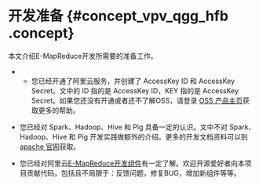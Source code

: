 # 开发准备 {#concept_vpv_qgg_hfb .concept}

本文介绍E-MapReduce开发所需要的准备工作。

-   -   您已经开通了阿里云服务，并创建了 AccessKey ID 和 AccessKey Secret。文中的 ID 指的是 AccessKey ID，KEY 指的是 AccessKey Secret。如果您还没有开通或者还不了解OSS，请登录 [OSS 产品主页](https://www.alibabacloud.com/product/oss)获取更多的帮助。

-   您已经对 Spark、Hadoop、Hive 和 Pig 具备一定的认识。文中不对 Spark、Hadoop、Hive 和 Pig 开发实践做额外的介绍。更多的开发文档资料可以到 [apache 官网](http://www.apache.org/)获取。
-   您已经对阿里云[E-MapReduce开发组件](https://github.com/aliyun/aliyun-emapreduce-sdk)有一定了解。欢迎开源爱好者向本项目贡献代码，包括且不局限于：反馈问题，修复BUG，增加新组件等等。

